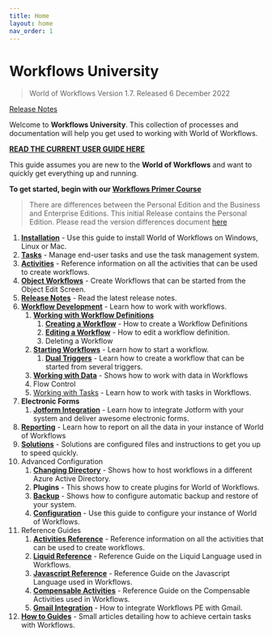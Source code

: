 ```yaml
---
title: Home
layout: home
nav_order: 1
---
```



# Workflows University

> World of Workflows Version 1.7. Released 6 December 2022

[Release Notes](./release-notes-1-7.md)

Welcome to **Workflows University**. This collection of processes and documentation will help you get used to working with World of Workflows.

**[READ THE CURRENT USER GUIDE HERE](./userguide/ug.md)**


This guide assumes you are new to the **World of Workflows** and want to quickly get everything up and running.


**To get started, begin with our [Workflows Primer Course](learn-workflows/README.md)**

> There are differences between the Personal Edition and the Business and Enterprise Editions. This initial Release contains the Personal Edition. Please read the version differences document [here](versions.md)

1. **[Installation](installation.md)** - Use this guide to install World of Workflows on Windows, Linux or Mac.
2. **[Tasks](tasks/README.md)** - Manage end-user tasks and use the task management system.
3. **[Activities](activity-guide.md)** - Reference information on all the activities that can be used to create workflows.
4. **[Object Workflows](object-workflows.md)** - Create Workflows that can be started from the Object Edit Screen.
5. **[Release Notes](release-notes-1-0.md)** - Read the latest release notes.
6. **[Workflow Development](workflow-development/README.md)** - Learn how to work with workflows.
   1. **[Working with Workflow Definitions](workflow-development/workflow-definitions.md)**
       1.  **[Creating a Workflow](workflow-development/creating-a-workflow.md)** - How to create a Workflow Definitions
       2.  **[Editing a Workflow](workflow-development/editing-a-workflow.md)** - How to edit a workflow definition.
       3.  Deleting a Workflow
   2.  **[Starting Workflows](workflow-development/starting-workflows.md)** - Learn how to start a workflow.
       1.  **[Dual Triggers](workflow-development/dual-triggers.md)** - Learn how to create a workflow that can be started from several triggers.
   3.  **[Working with Data](data/README.md)** - Shows how to work with data in Workflows
   4.  Flow Control
   5. [Working with Tasks](workflow-development/working-with-tasks.md) - Learn how to work with tasks in Workflows.
7.  **Electronic Forms**
    1.  **[Jotform Integration](jotform-integration.md)** - Learn how to integrate Jotform with your system and deliver awesome electronic forms.
8. **[Reporting](reporting/README.md)** - Learn how to report on all the data in your instance of World of Workflows
9.  **[Solutions](solutions/README.md)** - Solutions are configured files and instructions to get you up to speed quickly.
10.  Advanced Configuration
      1.   **[Changing Directory](changing-directory.md)** - Shows how to host workflows in a different Azure Active Directory.
      2.   **Plugins** - This shows how to create plugins for World of Workflows.
      3.   **[Backup](backup.md)** - Shows how to configure automatic backup and restore of your system.
      4.   **[Configuration](configuration-file.md)** - Use this guide to configure your instance of World of Workflows.
11.   Reference Guides
      1.   **[Activities Reference](activity-guide.md)** - Reference information on all the activities that can be used to create workflows.
      2.   **[Liquid Reference](liquid/README.md)** - Reference Guide on the Liquid Language used in Workflows.
      3.   **[Javascript Reference](javascript/README.md)** - Reference Guide on the Javascript Language used in Workflows.
      4.   **[Compensable Activities](compensable.md)** - Reference Guide on the Compensable Activities used in Workflows.
      5.   **[Gmail Integration](gmail-integration.md)** - How to integrate Workflows PE with Gmail.
12.   **[How to Guides](howto/README.md)** - Small articles detailing how to achieve certain tasks with Workflows. 

